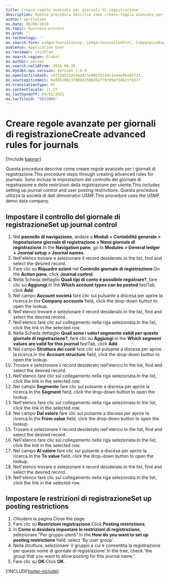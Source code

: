 ```yaml
---
title: Creare regole avanzate per giornali di registrazione
description: Questa procedura descrive come creare regole avanzate per i giornali di registrazione.
author: aprilolson
ms.date: 08/08/2019
ms.topic: business-process
ms.prod: ''
ms.technology: ''
ms.search.form: LedgerJournalSetup, LedgerJournalControl, CompanyLookup, LedgerJournalPostControl
audience: Application User
ms.reviewer: roschlom
ms.search.region: Global
ms.author: aolson
ms.search.validFrom: 2016-06-30
ms.dyn365.ops.version: Version 7.0.0
ms.openlocfilehash: cd753d521dc4ad4c1e46bf51d9c1e4aa0ba02721
ms.sourcegitcommit: 0e8db169c3f90bd750826af76709ef5d621fd377
ms.translationtype: HT
ms.contentlocale: it-IT
ms.lasthandoff: 04/01/2021
ms.locfileid: "5832804"
---
```

# <a name="create-advanced-rules-for-journals"></a><span data-ttu-id="5ecb9-103">Creare regole avanzate per giornali di registrazione</span><span class="sxs-lookup"><span data-stu-id="5ecb9-103">Create advanced rules for journals</span></span>

[!include [banner](../../includes/banner.md)]

<span data-ttu-id="5ecb9-104">Questa procedura descrive come creare regole avanzate per i giornali di registrazione.</span><span class="sxs-lookup"><span data-stu-id="5ecb9-104">This procedure steps through creating advanced rules for journals.</span></span> <span data-ttu-id="5ecb9-105">Sono incluse le impostazioni del controllo del giornale di registrazione e delle restrizioni della registrazione per utente.</span><span class="sxs-lookup"><span data-stu-id="5ecb9-105">This includes setting up journal control and user posting restrictions.</span></span> <span data-ttu-id="5ecb9-106">Questa procedura utilizza la società di dati dimostrativi USMF.</span><span class="sxs-lookup"><span data-stu-id="5ecb9-106">This procedure uses the USMF demo data company.</span></span>


## <a name="set-up-journal-control"></a><span data-ttu-id="5ecb9-107">Impostare il controllo del giornale di registrazione</span><span class="sxs-lookup"><span data-stu-id="5ecb9-107">Set up journal control</span></span>
1. <span data-ttu-id="5ecb9-108">Nel **pannello di navigazione**, andare a **Moduli > Contabilità generale > Impostazione giornale di registrazione > Nomi giornale di registrazione**.</span><span class="sxs-lookup"><span data-stu-id="5ecb9-108">In the **Navigation pane**, go to **Modules > General ledger > Journal setup > Journal names**.</span></span>
2. <span data-ttu-id="5ecb9-109">Nell'elenco trovare e selezionare il record desiderato.</span><span class="sxs-lookup"><span data-stu-id="5ecb9-109">In the list, find and select the desired record.</span></span>
3. <span data-ttu-id="5ecb9-110">Fare clic su **Riquadro azioni** nel **Controllo giornale di registrazione**.</span><span class="sxs-lookup"><span data-stu-id="5ecb9-110">On the **Action pane**, click **Journal control**.</span></span>
4. <span data-ttu-id="5ecb9-111">Nella Scheda dettaglio **Quali tipi di conto è possibile registrare?**, fare clic su **Aggiungi**.</span><span class="sxs-lookup"><span data-stu-id="5ecb9-111">In the **Which account types can be posted** fastTab, click **Add**.</span></span>
5. <span data-ttu-id="5ecb9-112">Nel campo **Account società** fare clic sul pulsante a discesa per aprire la ricerca.</span><span class="sxs-lookup"><span data-stu-id="5ecb9-112">In the **Company accounts** field, click the drop-down button to open the lookup.</span></span>
6. <span data-ttu-id="5ecb9-113">Nell'elenco trovare e selezionare il record desiderato.</span><span class="sxs-lookup"><span data-stu-id="5ecb9-113">In the list, find and select the desired record.</span></span>
7. <span data-ttu-id="5ecb9-114">Nell'elenco fare clic sul collegamento nella riga selezionata.</span><span class="sxs-lookup"><span data-stu-id="5ecb9-114">In the list, click the link in the selected row.</span></span>
8. <span data-ttu-id="5ecb9-115">Nella Scheda dettaglio **Quali sono i valori segmento validi per questo giornale di registrazione?**, fare clic su **Aggiungi**.</span><span class="sxs-lookup"><span data-stu-id="5ecb9-115">In the **Which segment values are valid for this journal** fastTab, click **Add**.</span></span>
9. <span data-ttu-id="5ecb9-116">Nel campo **Struttura dei conti** fare clic sul pulsante a discesa per aprire la ricerca.</span><span class="sxs-lookup"><span data-stu-id="5ecb9-116">In the **Account structure** field, click the drop-down button to open the lookup.</span></span>
10. <span data-ttu-id="5ecb9-117">Trovare e selezionare il record desiderato nell'elenco.</span><span class="sxs-lookup"><span data-stu-id="5ecb9-117">In the list, find and select the desired record.</span></span>
11. <span data-ttu-id="5ecb9-118">Nell'elenco fare clic sul collegamento nella riga selezionata.</span><span class="sxs-lookup"><span data-stu-id="5ecb9-118">In the list, click the link in the selected row.</span></span>
12. <span data-ttu-id="5ecb9-119">Nel campo **Segmento** fare clic sul pulsante a discesa per aprire la ricerca.</span><span class="sxs-lookup"><span data-stu-id="5ecb9-119">In the **Segment** field, click the drop-down button to open the lookup.</span></span>
13. <span data-ttu-id="5ecb9-120">Nell'elenco fare clic sul collegamento nella riga selezionata.</span><span class="sxs-lookup"><span data-stu-id="5ecb9-120">In the list, click the link in the selected row.</span></span>
14. <span data-ttu-id="5ecb9-121">Nel campo **Dal valore** fare clic sul pulsante a discesa per aprire la ricerca.</span><span class="sxs-lookup"><span data-stu-id="5ecb9-121">In the **From value** field, click the drop-down button to open the lookup.</span></span>
15. <span data-ttu-id="5ecb9-122">Trovare e selezionare il record desiderato nell'elenco.</span><span class="sxs-lookup"><span data-stu-id="5ecb9-122">In the list, find and select the desired record.</span></span>
16. <span data-ttu-id="5ecb9-123">Nell'elenco fare clic sul collegamento nella riga selezionata.</span><span class="sxs-lookup"><span data-stu-id="5ecb9-123">In the list, click the link in the selected row.</span></span>
17. <span data-ttu-id="5ecb9-124">Nel campo **Al valore** fare clic sul pulsante a discesa per aprire la ricerca.</span><span class="sxs-lookup"><span data-stu-id="5ecb9-124">In the **To value** field, click the drop-down button to open the lookup.</span></span>
18. <span data-ttu-id="5ecb9-125">Nell'elenco trovare e selezionare il record desiderato.</span><span class="sxs-lookup"><span data-stu-id="5ecb9-125">In the list, find and select the desired record.</span></span>
19. <span data-ttu-id="5ecb9-126">Nell'elenco fare clic sul collegamento nella riga selezionata.</span><span class="sxs-lookup"><span data-stu-id="5ecb9-126">In the list, click the link in the selected row.</span></span>

## <a name="set-up-posting-restrictions"></a><span data-ttu-id="5ecb9-127">Impostare le restrizioni di registrazione</span><span class="sxs-lookup"><span data-stu-id="5ecb9-127">Set up posting restrictions</span></span>
1. <span data-ttu-id="5ecb9-128">Chiudere la pagina.</span><span class="sxs-lookup"><span data-stu-id="5ecb9-128">Close the page.</span></span>
2. <span data-ttu-id="5ecb9-129">Fare clic su **Restrizioni registrazione**.</span><span class="sxs-lookup"><span data-stu-id="5ecb9-129">Click **Posting restrictions**.</span></span>
3. <span data-ttu-id="5ecb9-130">In **Come si desidera impostare le restrizioni di registrazione**, selezionare "Per gruppo utenti".</span><span class="sxs-lookup"><span data-stu-id="5ecb9-130">In the **How do you want to set up posting restrictions** field, select 'By user group'.</span></span>
4. <span data-ttu-id="5ecb9-131">Nella struttura, selezionare 'il gruppo a cui è consentita la registrazione per questo nome di giornale di registrazione'.</span><span class="sxs-lookup"><span data-stu-id="5ecb9-131">In the tree, check 'the group that you want to allow posting for this journal name.'.</span></span>
5. <span data-ttu-id="5ecb9-132">Fare clic su **OK**.</span><span class="sxs-lookup"><span data-stu-id="5ecb9-132">Click **OK**.</span></span>



[!INCLUDE[footer-include](../../../includes/footer-banner.md)]